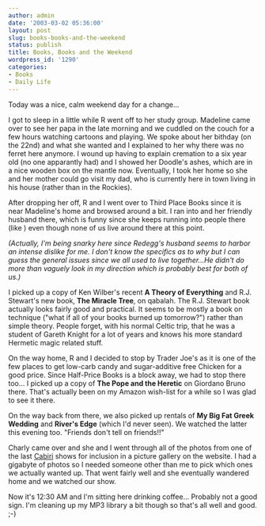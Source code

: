 ```yaml
---
author: admin
date: '2003-03-02 05:36:00'
layout: post
slug: books-books-and-the-weekend
status: publish
title: Books, Books and the Weekend
wordpress_id: '1290'
categories:
- Books
- Daily Life
---
```

Today was a nice, calm weekend day for a change...

I got to sleep in a little while R went off to her study group. Madeline came over to see her papa in the late morning and we cuddled on the couch for a few hours watching cartoons and playing. We spoke about her bithday (on the 22nd) and what she wanted and I explained to her why there was no ferret here anymore. I wound up having to explain cremation to a six year old (no one apparantly had) and I showed her Doodle's ashes, which are in a nice wooden box on the mantle now. Eventually, I took her home so she and her mother could go visit my dad, who is currently here in town living in his house (rather than in the Rockies).

After dropping her off, R and I went over to Third Place Books since it is near Madeline's home and browsed around a bit. I ran into  and her friendly husband there, which is funny since she keeps running into people there (like ) even though none of us live around there at this point.

<em>(Actually, I'm being snarky here since Redegg's husband seems to harbor an intense dislike for me. I don't know the specifics as to why but I can guess the general issues since we all used to live together...He didn't do more than vaguely look in my direction which is probably best for both of us.)</em>

I picked up a copy of Ken Wilber's recent <strong>A Theory of Everything</strong> and R.J. Stewart's new book, <strong>The Miracle Tree</strong>, on qabalah. The R.J. Stewart book actually looks fairly good and practical. It seems to be mostly a book on technique ("what if all of your books burned up tomorrow?") rather than simple theory. People forget, with his normal Celtic trip, that he was a student of Gareth Knight for a lot of years and knows his more standard Hermetic magic related stuff.

On the way home, R and I decided to stop by Trader Joe's as it is one of the few places to get low-carb candy and sugar-additive free Chicken for a good price. Since Half-Price Books is a block away, we had to stop there too... I picked up a copy of <strong>The Pope and the Heretic</strong> on Giordano Bruno there. That's actually been on my Amazon wish-list for a while so I was glad to see it there.

On the way back from there, we also picked up rentals of <strong>My Big Fat Greek Wedding</strong> and <strong>River's Edge</strong> (which I'd never seen). We watched the latter this evening too. "Friends don't tell on friends!!"

Charly came over and she and I went through all of the photos from one of the last <a href="http://www.cabiri.org">Cabiri</a> shows for inclusion in a picture gallery on the website. I had a gigabyte of photos so I needed someone other than me to pick which ones we actually wanted up. That went fairly well and she eventually wandered home and we watched our show.

Now it's 12:30 AM and I'm sitting here drinking coffee... Probably not a good sign. I'm cleaning up my MP3 library a bit though so that's all well and good. ;-)
